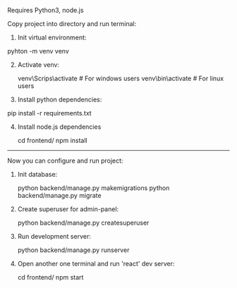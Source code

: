Requires Python3, node.js

Copy project into directory and run terminal:

1. Init virtual environment:

  pyhton -m venv venv

2. Activate venv:

   venv\Scrips\activate   # For windows users
   venv\bin\activate   # For linux users

3. Install python dependencies:

  pip install -r requirements.txt

4. Install node.js dependencies

   cd frontend/
   npm install

-----------------------------------------------

Now you can configure and run project:

  1. Init database:
  
     python backend/manage.py makemigrations
     python backend/manage.py migrate

  2. Create superuser for admin-panel:

     python backend/manage.py createsuperuser

  3. Run development server:

     python backend/manage.py runserver

  4. Open another one terminal and run 'react' dev server:

     cd frontend/
     npm start
    
